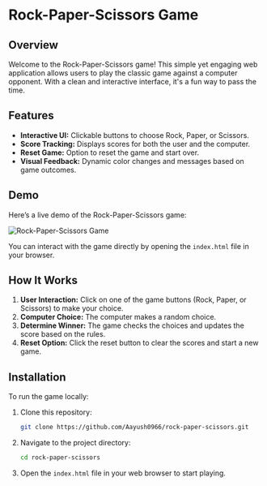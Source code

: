 # Rock-Paper-Scissors Game

## Overview

Welcome to the Rock-Paper-Scissors game! This simple yet engaging web application allows users to play the classic game against a computer opponent. With a clean and interactive interface, it's a fun way to pass the time.

## Features

- **Interactive UI:** Clickable buttons to choose Rock, Paper, or Scissors.
- **Score Tracking:** Displays scores for both the user and the computer.
- **Reset Game:** Option to reset the game and start over.
- **Visual Feedback:** Dynamic color changes and messages based on game outcomes.

## Demo

Here’s a live demo of the Rock-Paper-Scissors game:

![Rock-Paper-Scissors Game](https://aayush0966.github.io/Rock-Paper-Scissors/)

You can interact with the game directly by opening the `index.html` file in your browser.

## How It Works

1. **User Interaction:** Click on one of the game buttons (Rock, Paper, or Scissors) to make your choice.
2. **Computer Choice:** The computer makes a random choice.
3. **Determine Winner:** The game checks the choices and updates the score based on the rules.
4. **Reset Option:** Click the reset button to clear the scores and start a new game.

## Installation

To run the game locally:

1. Clone this repository:
    ```bash
    git clone https://github.com/Aayush0966/rock-paper-scissors.git
    ```
2. Navigate to the project directory:
    ```bash
    cd rock-paper-scissors
    ```
3. Open the `index.html` file in your web browser to start playing.